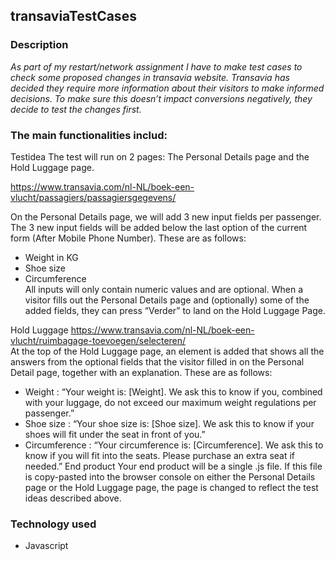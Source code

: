 ## transaviaTestCases


### Description
*As part of my restart/network assignment I have to make test cases to check some proposed changes in transavia website. 
Transavia has decided they require more information about their visitors to make informed decisions.
To make sure this doesn’t impact conversions negatively, they decide to test the changes first.*


### The main functionalities includ:
Testidea 
The test will run on 2 pages: The Personal Details page and the Hold Luggage page.

https://www.transavia.com/nl-NL/boek-een-vlucht/passagiers/passagiersgegevens/


On the Personal Details page, we will add 3 new input fields per passenger. The 3 new input fields will be added below the last option
of the current form (After Mobile Phone Number). 
These are as follows:  
* Weight in KG 
* Shoe size 
* Circumference  
All inputs will only contain numeric values and are optional.  When a visitor fills out the Personal Details page and (optionally) 
some of the added fields, they can press “Verder” to land on the Hold Luggage Page.

Hold Luggage
https://www.transavia.com/nl-NL/boek-een-vlucht/ruimbagage-toevoegen/selecteren/   
At the top of the Hold Luggage page, an element is added that shows all the answers from the optional fields that the visitor filled in
on the Personal Detail page, together with an explanation.
These are as follows: 
* Weight : “Your weight is: [Weight]. We ask this to know if you, combined with your luggage, do not exceed our maximum weight 
regulations per passenger.” 
* Shoe size : “Your shoe size is: [Shoe size]. We ask this to know if your shoes will fit under the seat in front of you.” 
* Circumference : “Your circumference is: [Circumference]. We ask this to know if you will fit into the seats. Please purchase 
an extra seat if needed.”
End product
Your end product will be a single .js file. If this file is copy-pasted into the browser console on either the Personal Details page
or the Hold Luggage page, the page is changed to reflect the test ideas described above.

### Technology used

* Javascript

